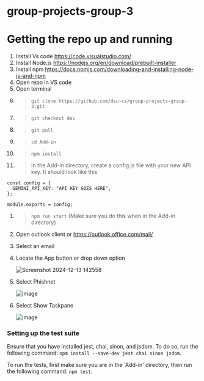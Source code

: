﻿# group-projects-group-3

# Getting the repo up and running
1. Install Vs code https://code.visualstudio.com/
1. Install Node.js https://nodejs.org/en/download/prebuilt-installer
1. Install npm https://docs.npmjs.com/downloading-and-installing-node-js-and-npm
1. Open repo in VS code
1. Open terminal
1.  > `git clone https://github.com/dsu-cs/group-projects-group-3.git`
1.  > `git checkout dev`
1.  > `git pull`
1.  > `cd Add-in`
1.  > `npm install`
1.  > In the Add-in directory, create a config.js file with your new API key. It should look like this
```// config.js
const config = {
  GEMINI_API_KEY: "API KEY GOES HERE",
};

module.exports = config;
```
1.  > `npm run start` (Make sure you do this when in the Add-in directory)
1. Open outlook client or https://outlook.office.com/mail/
1. Select an email
1. Locate the App button or drop down option
   
     ![Screenshot 2024-12-13 142558](https://github.com/user-attachments/assets/79a8f5bd-e7a6-4195-b745-fdfb843d5794)
1. Select Phishnet
   
     ![image](https://github.com/user-attachments/assets/d3a03761-405a-4b33-bbdf-26bc639758b3)
1. Select Show Taskpane
   
     ![image](https://github.com/user-attachments/assets/f9566393-f6e1-4b25-865e-e6aacc1eb835)
    

### Setting up the test suite

Ensure that you have installed jest, chai, sinon, and jsdom. To do so, run the following command:
`npm install --save-dev jest chai sinon jsdom`.

To run the tests, first make sure you are in the 'Add-in' directory, then run the following command:
`npm test`.
